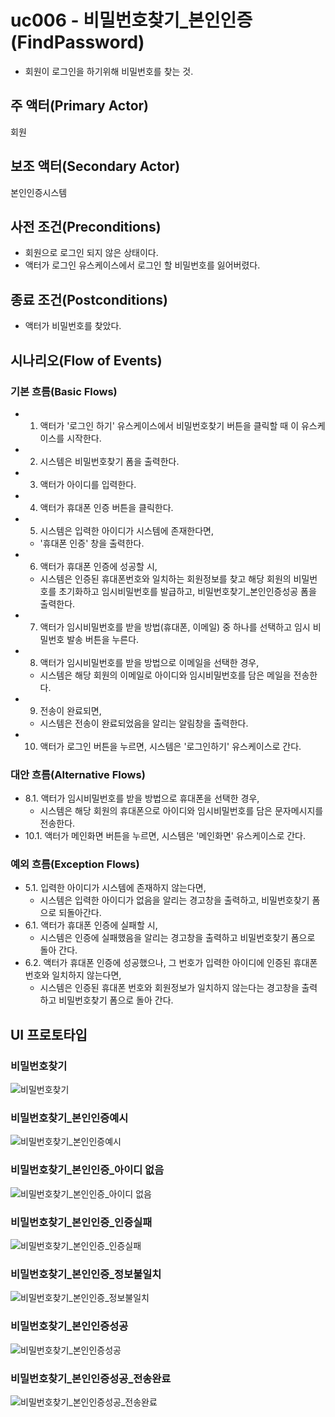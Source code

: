 # uc006 - 비밀번호찾기_본인인증(FindPassword)
- 회원이 로그인을 하기위해 비밀번호를 찾는 것.

## 주 액터(Primary Actor)
회원

## 보조 액터(Secondary Actor)
본인인증시스템

## 사전 조건(Preconditions)
- 회원으로 로그인 되지 않은 상태이다.
- 액터가 로그인 유스케이스에서 로그인 할 비밀번호를 잃어버렸다.

## 종료 조건(Postconditions)
- 액터가 비밀번호를 찾았다.

## 시나리오(Flow of Events)

### 기본 흐름(Basic Flows)

- 1. 액터가 '로그인 하기' 유스케이스에서 비밀번호찾기 버튼을 클릭할 때 이 유스케이스를 시작한다.
- 2. 시스템은 비밀번호찾기 폼을 출력한다.
- 3. 액터가 아이디를 입력한다.
- 4. 액터가 휴대폰 인증 버튼을 클릭한다.
- 5. 시스템은 입력한 아이디가 시스템에 존재한다면,
    - '휴대폰 인증' 창을 출력한다.
- 6. 액터가 휴대폰 인증에 성공할 시,
    - 시스템은 인증된 휴대폰번호와 일치하는 회원정보를 찾고 해당 회원의 비밀번호를 초기화하고 임시비밀번호를 발급하고, 비밀번호찾기_본인인증성공 폼을 출력한다.
- 7. 액터가 임시비밀번호를 받을 방법(휴대폰, 이메일) 중 하나를 선택하고 임시 비밀번호 발송 버튼을 누른다.
- 8. 액터가 임시비밀번호를 받을 방법으로 이메일을 선택한 경우,
    - 시스템은 해당 회원의 이메일로 아이디와 임시비밀번호를 담은 메일을 전송한다.
- 9. 전송이 완료되면, 
    - 시스템은 전송이 완료되었음을 알리는 알림창을 출력한다.
- 10. 액터가 로그인 버튼을 누르면, 시스템은 '로그인하기' 유스케이스로 간다.

### 대안 흐름(Alternative Flows)
- 8.1. 액터가 임시비밀번호를 받을 방법으로 휴대폰을 선택한 경우,
    - 시스템은 해당 회원의 휴대폰으로 아이디와 임시비밀번호를 담은 문자메시지를 전송한다.
- 10.1. 액터가 메인화면 버튼을 누르면, 시스템은 '메인화면' 유스케이스로 간다.

### 예외 흐름(Exception Flows)

- 5.1. 입력한 아이디가 시스템에 존재하지 않는다면,
    - 시스템은 입력한 아이디가 없음을 알리는 경고창을 출력하고, 비밀번호찾기 폼으로 되돌아간다.
- 6.1. 액터가 휴대폰 인증에 실패할 시, 
    - 시스템은 인증에 실패했음을 알리는 경고창을 출력하고 비밀번호찾기 폼으로 돌아 간다.
- 6.2. 액터가 휴대폰 인증에 성공했으나, 그 번호가 입력한 아이디에 인증된 휴대폰 번호와 일치하지 않는다면, 
    - 시스템은 인증된 휴대폰 번호와 회원정보가 일치하지 않는다는 경고창을 출력하고 비밀번호찾기 폼으로 돌아 간다.


## UI 프로토타입

### 비밀번호찾기
![비밀번호찾기](./images/uc006-findpassword_authentication.jpg)

### 비밀번호찾기_본인인증예시
![비밀번호찾기_본인인증예시](./images/uc006-findpassword_authentication_ex.jpg)

### 비밀번호찾기_본인인증_아이디 없음
![비밀번호찾기_본인인증_아이디 없음](./images/uc006-findpassword_authentication_no_id.jpg)

### 비밀번호찾기_본인인증_인증실패
![비밀번호찾기_본인인증_인증실패](./images/uc006-findpassword_authentication_fail.jpg)

### 비밀번호찾기_본인인증_정보불일치
![비밀번호찾기_본인인증_정보불일치](./images/uc006-findpassword_authentication_info_mismatch.jpg)

### 비밀번호찾기_본인인증성공
![비밀번호찾기_본인인증성공](./images/uc006-findpassword_authentication_success.jpg)

### 비밀번호찾기_본인인증성공_전송완료
![비밀번호찾기_본인인증성공_전송완료](./images/uc006-findpassword_authentication_transmission.jpg)

